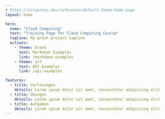 ```yaml
---
# https://vitepress.dev/reference/default-theme-home-page
layout: home

hero:
  name: "Cloud Computing"
  text: "Training Page for Cloud Computing Course"
  tagline: My great project tagline
  actions:
    - theme: brand
      text: Markdown Examples
      link: /markdown-examples
    - theme: alt
      text: API Examples
      link: /api-examples

features:
  - title: Vorlesungen
    details: Lorem ipsum dolor sit amet, consectetur adipiscing elit
  - title: Übungen
    details: Lorem ipsum dolor sit amet, consectetur adipiscing elit
  - title: Aufgaben
    details: Lorem ipsum dolor sit amet, consectetur adipiscing elit
---
```

